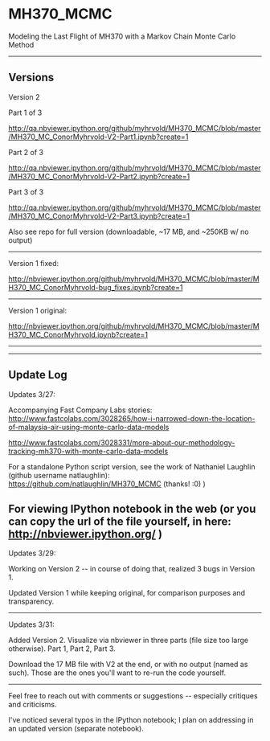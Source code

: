 MH370_MCMC
==========

Modeling the Last Flight of MH370 with a Markov Chain Monte Carlo Method

-------------------------------------------------------------------------------------------
Versions
-------------------------------------------------------------------------------------------

Version 2

Part 1 of 3

http://qa.nbviewer.ipython.org/github/myhrvold/MH370_MCMC/blob/master/MH370_MC_ConorMyhrvold-V2-Part1.ipynb?create=1

Part 2 of 3 

http://qa.nbviewer.ipython.org/github/myhrvold/MH370_MCMC/blob/master/MH370_MC_ConorMyhrvold-V2-Part2.ipynb?create=1

Part 3 of 3

http://qa.nbviewer.ipython.org/github/myhrvold/MH370_MCMC/blob/master/MH370_MC_ConorMyhrvold-V2-Part3.ipynb?create=1

Also see repo for full version (downloadable, ~17 MB, and ~250KB w/ no output)

-------------------------------------------------------------------------------------------

Version 1 fixed: 


http://nbviewer.ipython.org/github/myhrvold/MH370_MCMC/blob/master/MH370_MC_ConorMyhrvold-bug_fixes.ipynb?create=1

-------------------------------------------------------------------------------------------


Version 1 original: 


http://nbviewer.ipython.org/github/myhrvold/MH370_MCMC/blob/master/MH370_MC_ConorMyhrvold.ipynb?create=1

------------------------------------------------------------------------------------------

-------------------------------------------------------------------------------------------
Update Log
-------------------------------------------------------------------------------------------
Updates 3/27:

Accompanying Fast Company Labs stories: http://www.fastcolabs.com/3028265/how-i-narrowed-down-the-location-of-malaysia-air-using-monte-carlo-data-models

http://www.fastcolabs.com/3028331/more-about-our-methodology-tracking-mh370-with-monte-carlo-data-models

For a standalone Python script version, see the work of Nathaniel Laughlin (github username natlaughlin): https://github.com/natlaughlin/MH370_MCMC (thanks! :0) )

For viewing IPython notebook in the web (or you can copy the url of the file yourself, in here: http://nbviewer.ipython.org/ )
-------------------------------------------------------------------------------------------

Updates 3/29:

Working on Version 2 -- in course of doing that, realized 3 bugs in Version 1.

Updated Version 1 while keeping original, for comparison purposes and transparency.

-------------------------------------------------------------------------------------------

Updates 3/31:

Added Version 2. Visualize via nbviewer in three parts (file size too large otherwise). 
Part 1, Part 2, Part 3.

Download the 17 MB file with V2 at the end, or with no output (named as such). Those are the ones you'll want to re-run the code yourself.

-------------------------------------------------------------------------------------------

Feel free to reach out with comments or suggestions -- especially critiques and criticisms.

I've noticed several typos in the IPython notebook; I plan on addressing in an updated version (separate notebook).


